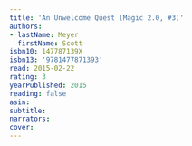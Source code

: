 ```yaml
---
title: 'An Unwelcome Quest (Magic 2.0, #3)'
authors:
- lastName: Meyer
  firstName: Scott
isbn10: 147787139X
isbn13: '9781477871393'
read: 2015-02-22
rating: 3
yearPublished: 2015
reading: false
asin:
subtitle:
narrators:
cover:
---
```

